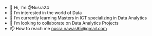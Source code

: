 - 👋 Hi, I’m @Nusra24
- 👀 I’m interested in the world of Data
- 🌱 I’m currently learning Masters in ICT specializing in Data Analytics
- 💞️ I’m looking to collaborate on Data Analytics Projects
- 📫 How to reach me nusra.nawas95@gmail.com

<!---
Nusra24/Nusra24 is a ✨ special ✨ repository because its `README.md` (this file) appears on your GitHub profile.
You can click the Preview link to take a look at your changes.
--->
